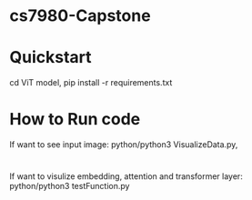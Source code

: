 # cs7980-Capstone

#  Quickstart
cd ViT model,
pip install -r requirements.txt

# How to Run code
If want to see input image: python/python3 VisualizeData.py,

#
If want to visulize embedding, attention and transformer layer: python/python3 testFunction.py

